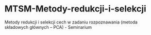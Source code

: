 # MTSM-Metody-redukcji-i-selekcji
Metody redukcji i selekcji cech w zadaniu rozpoznawania (metoda składowych głównych – PCA) - Seminarium
